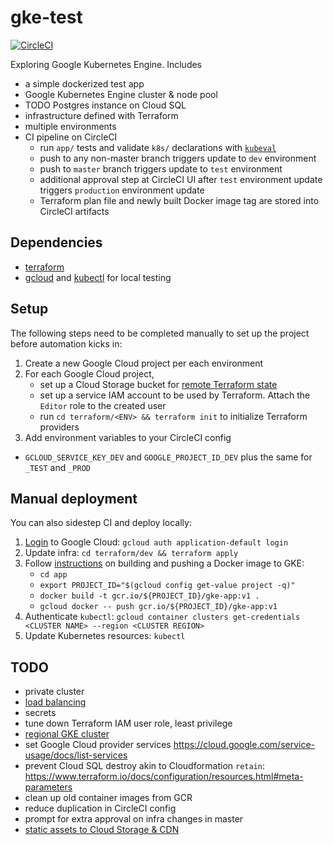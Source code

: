 # gke-test
[![CircleCI](https://circleci.com/gh/epiphone/gke-terraform-example/tree/master.svg?style=svg)](https://circleci.com/gh/epiphone/gke-terraform-example/tree/master)

Exploring Google Kubernetes Engine. Includes
- a simple dockerized test app
- Google Kubernetes Engine cluster & node pool
- TODO Postgres instance on Cloud SQL
- infrastructure defined with Terraform
- multiple environments
- CI pipeline on CircleCI
  - run `app/` tests and validate `k8s/` declarations with [`kubeval`](https://github.com/garethr/kubeval/)
  - push to any non-master branch triggers update to `dev` environment
  - push to `master` branch triggers update to `test` environment
  - additional approval step at CircleCI UI after `test` environment update triggers `production` environment update
  - Terraform plan file and newly built Docker image tag are stored into CircleCI artifacts

## Dependencies
- [terraform](https://learn.hashicorp.com/terraform/getting-started/install.html)
- [gcloud](https://cloud.google.com/sdk/#Quick_Start) and [kubectl](https://kubernetes.io/docs/tasks/tools/install-kubectl/) for local testing

## Setup

The following steps need to be completed manually to set up the project before automation kicks in:

1. Create a new Google Cloud project per each environment
2. For each Google Cloud project,
    - set up a Cloud Storage bucket for [remote Terraform state](https://www.terraform.io/docs/backends/types/gcs.html)
    - set up a service IAM account to be used by Terraform. Attach the `Editor` role to the created user
    - run `cd terraform/<ENV> && terraform init` to initialize Terraform providers
3. Add environment variables to your CircleCI config
  - `GCLOUD_SERVICE_KEY_DEV` and `GOOGLE_PROJECT_ID_DEV` plus the same for `_TEST` and `_PROD`

## Manual deployment

You can also sidestep CI and deploy locally:

1. [Login](https://www.terraform.io/docs/providers/google/provider_reference.html) to Google Cloud: `gcloud auth application-default login`
1. Update infra: `cd terraform/dev && terraform apply`
2. Follow [instructions](https://cloud.google.com/kubernetes-engine/docs/tutorials/hello-app) on building and pushing a Docker image to GKE:
    - `cd app`
    - `export PROJECT_ID="$(gcloud config get-value project -q)"`
    - `docker build -t gcr.io/${PROJECT_ID}/gke-app:v1 .`
    - `gcloud docker -- push gcr.io/${PROJECT_ID}/gke-app:v1`
3. Authenticate `kubectl`: `gcloud container clusters get-credentials <CLUSTER NAME> --region <CLUSTER REGION>`
4. Update Kubernetes resources: `kubectl `

## TODO

- private cluster
- [load balancing](https://cloud.google.com/kubernetes-engine/docs/tutorials/http-balancer)
- secrets
- tune down Terraform IAM user role, least privilege
- [regional GKE cluster](https://cloud.google.com/kubernetes-engine/docs/concepts/regional-clusters)
- set Google Cloud provider services https://cloud.google.com/service-usage/docs/list-services
- prevent Cloud SQL destroy akin to Cloudformation `retain`: https://www.terraform.io/docs/configuration/resources.html#meta-parameters
- clean up old container images from GCR
- reduce duplication in CircleCI config
- prompt for extra approval on infra changes in master
- [static assets to Cloud Storage & CDN](https://cloud.google.com/load-balancing/docs/https/adding-a-backend-bucket-to-content-based-load-balancing#using_cloud_cdn_with_cloud_storage_buckets)
